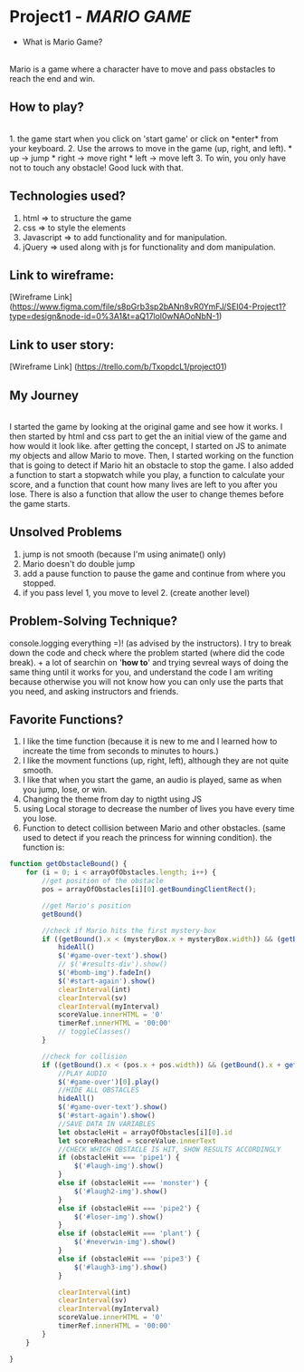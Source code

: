 # Project1 - *MARIO GAME*

* What is Mario Game?
<br>
Mario is a game where a character have to move and pass obstacles to reach the end and win.

## How to play?
<br>
1. the game start when you click on 'start game' or click on *enter* from your keyboard.
2. Use the arrows to move in the game (up, right, and left).
    * up -> jump
    * right -> move right
    * left -> move left
3. To win, you only have not to touch any obstacle! Good luck with that.

## Technologies used?
1. html => to structure the game
2. css => to style the elements
3. Javascript => to add functionality and for manipulation.
4. jQuery => used along with js for functionality and dom manipulation.

## Link to wireframe:
[Wireframe Link] (https://www.figma.com/file/s8pGrb3sp2bANn8vR0YmFJ/SEI04-Project1?type=design&node-id=0%3A1&t=aQ17lol0wNAOoNbN-1)

## Link to user story:
[Wireframe Link] (https://trello.com/b/TxopdcL1/project01)

## My Journey
<br>
I started the game by looking at the original game and see how it works. I then started by html and css part to get the an initial view of the game and how would it look like. after getting the concept, I started on JS to animate my objects and allow Mario to move. Then, I started working on the function that is going to detect if Mario hit an obstacle to stop the game. I also added a function to start a stopwatch while you play, a function to calculate your score, and a function that count how many lives are left to you after you lose. There is also a function that allow the user to change themes before the game starts.

## Unsolved Problems
1. jump is not smooth (because I'm using animate() only)
2. Mario doesn't do double jump
3. add a pause function to pause the game and continue from where you stopped.
4. if you pass level 1, you move to level 2. (create another level)


## Problem-Solving Technique?
console.logging everything =)! (as advised by the instructors).
I try to break down the code and check where the problem started (where did the code break). + a lot of searchin on '**how to**' and trying sevreal ways of doing the same thing until it works for you, and understand the code I am writing because otherwise you will not know how you can only use the parts that you need, and asking instructors and friends.

## Favorite Functions?
1. I like the time function (because it is new to me and I learned how to increate the time from seconds to minutes to hours.)
2. I like the movment functions (up, right, left), although they are not quite smooth.
3. I like that when you start the game, an audio is played, same as when you jump, lose, or win.
4. Changing the theme from day to nigtht using JS
5. using Local storage to decrease the number of lives you have every time you lose.
6. Function to detect collision between Mario and other obstacles. (same used to detect if you reach the princess for winning condition). the function is:
```js
function getObstacleBound() {
    for (i = 0; i < arrayOfObstacles.length; i++) {
        //get position of the obstacle
        pos = arrayOfObstacles[i][0].getBoundingClientRect();

        //get Mario's position
        getBound()

        //check if Mario hits the first mystery-box
        if ((getBound().x < (mysteryBox.x + mysteryBox.width)) && (getBound().x + getBound().width > mysteryBox.x) && (getBound().y < mysteryBox.y + mysteryBox.height) && (getBound().y + getBound().height > mysteryBox.y)) {
            hideAll()
            $('#game-over-text').show()
            // $('#results-div').show()
            $('#bomb-img').fadeIn()
            $('#start-again').show()
            clearInterval(int)
            clearInterval(sv)
            clearInterval(myInterval)
            scoreValue.innerHTML = '0'
            timerRef.innerHTML = '00:00'
            // toggleClasses()
        }

        //check for collision
        if ((getBound().x < (pos.x + pos.width)) && (getBound().x + getBound().width > pos.x) && (getBound().y < pos.y + pos.height) && (getBound().y + getBound().height > pos.y)) {
            //PLAY AUDIO
            $('#game-over')[0].play()
            //HIDE ALL OBSTACLES            
            hideAll()
            $('#game-over-text').show()
            $('#start-again').show()
            //SAVE DATA IN VARIABLES
            let obstacleHit = arrayOfObstacles[i][0].id
            let scoreReached = scoreValue.innerText
            //CHECK WHICH OBSTACLE IS HIT, SHOW RESULTS ACCORDINGLY
            if (obstacleHit === 'pipe1') {
                $('#laugh-img').show()
            }
            else if (obstacleHit === 'monster') {
                $('#laugh2-img').show()
            }
            else if (obstacleHit === 'pipe2') {
                $('#loser-img').show()
            }
            else if (obstacleHit === 'plant') {
                $('#neverwin-img').show()
            }
            else if (obstacleHit === 'pipe3') {
                $('#laugh3-img').show()
            }

            clearInterval(int)
            clearInterval(sv)
            clearInterval(myInterval)
            scoreValue.innerHTML = '0'
            timerRef.innerHTML = '00:00'
        }
    }

}
```